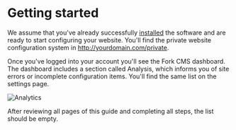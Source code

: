 # Getting started

We assume that you've already successfully [installed](../installation) the software and are ready to start configuring your website. You'll find the private website configuration system in http://yourdomain.com/private.

Once you've logged into your account you'll see the Fork CMS dashboard. The dashboard includes a section called Analysis, which informs you of site errors or incomplete configuration items. You'll find the same list on the settings page.

![Analytics](https://github.com/forkcms/documentation/raw/master/02.%20getting%20started/assets/analyses.png)

After reviewing all pages of this guide and completing all steps, the list should be empty.
